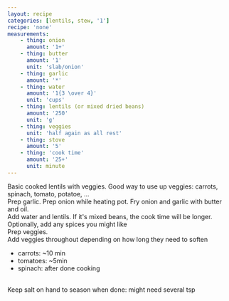 ```yaml
---
layout: recipe
categories: [lentils, stew, '1']
recipe: 'none'
measurements:
    - thing: onion
      amount: '1+'
    - thing: butter
      amount: '1'
      unit: 'slab/onion'
    - thing: garlic
      amount: '*'
    - thing: water
      amount: '1{3 \over 4}'
      unit: 'cups'
    - thing: lentils (or mixed dried beans)
      amount: '250'
      unit: 'g'
    - thing: veggies
      unit: 'half again as all rest'
    - thing: stove
      amount: '5' 
    - thing: 'cook time'
      amount: '25+'
      unit: minute
---
```

Basic cooked lentils with veggies. Good way to use up veggies: carrots, spinach, tomato, potatoe, ...
<br/>
Prep garlic.
Prep onion while heating pot. Fry onion and garlic with butter and oil.
<br/>
Add water and lentils. If it's mixed beans, the cook time will be longer.
<br/>
Optionally, add any spices you might like
<br/>
Prep veggies.
<br/>
Add veggies throughout depending on how long they need to soften
- carrots: ~10 min
- tomatoes: ~5min
- spinach: after done cooking
<br/>
Keep salt on hand to season when done: might need several tsp
